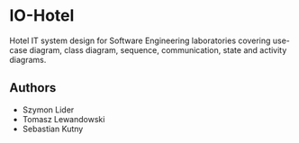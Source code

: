 # IO-Hotel
Hotel IT system design for Software Engineering laboratories covering use-case diagram, class diagram, sequence, communication, state and activity diagrams.
## Authors
- Szymon Lider
- Tomasz Lewandowski
- Sebastian Kutny
